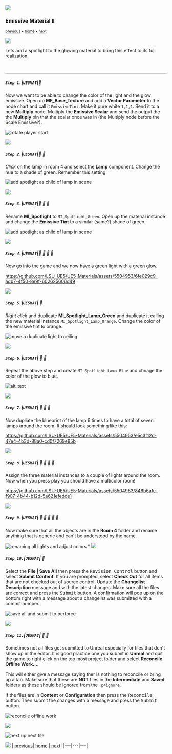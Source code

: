![](../images/line3.png)

### Emissive Material II

<sub>[previous](../illumination/README.md#user-content-emissive-material) • [home](../README.md#user-content-ue5-intro-to-materials) • [next](../two-sided/README.md#user-content-two-sided-material)</sub>

![](../images/line3.png)

Lets add a spotlight to the glowing material to bring this effect to its full realization.

<br>

---

##### `Step 1.`\|`UE5MAT`|:small_blue_diamond:

Now we want to be able to change the color of the light and the glow emissive.  Open up **MF_Base_Texture** and add a **Vector Parameter** to the node chart and call it `EmissiveTint`.  Make it pure white `1,1,1`.  Send it to a new **Multiply** node.  Multiply the **Emissive Scalar** and send the output the the **Multiply** pin that the scalar once was in (the Multiply node before the Scale Emissive?).

![rotate player start](images/emissiveTint.png)


![](../images/line2.png)

##### `Step 2.`\|`UE5MAT`|:small_blue_diamond: :small_blue_diamond: 

*Click* on the lamp in room 4 and select the **Lamp** component.  Change the hue to a shade of green.  Remember this setting.

![add spotlight as child of lamp in scene](images/ChangeSpotlightColor.png)


![](../images/line2.png)

##### `Step 3.`\|`UE5MAT`|:small_blue_diamond: :small_blue_diamond: :small_blue_diamond:

Rename **MI_Spotlight** to `MI_Spotlight_Green`.  Open up the material instance and change the **Emissive Tint** to a similar (same?) shade of green.

![add spotlight as child of lamp in scene](images/emissiveTintGreen.png)

![](../images/line2.png)

##### `Step 4.`\|`UE5MAT`|:small_blue_diamond: :small_blue_diamond: :small_blue_diamond: :small_blue_diamond:

Now go into the game and we now have a green light with a green glow. 

https://github.com/LSU-UE5/UE5-Materials/assets/5504953/6fe029c9-adb7-4f50-8e9f-602625606d49

![](../images/line2.png)

##### `Step 5.`\|`UE5MAT`| :small_orange_diamond:

*Right click* and duplicate **MI_Spotlight_Lamp_Green** and duplicate it calling the new material instance `MI_Spotlight_Lamp_Orange`.  Change the color of the emissive tint to orange.

![move a duplicate light to ceiling](images/orangeMI.png)

![](../images/line2.png)

##### `Step 6.`\|`UE5MAT`| :small_orange_diamond: :small_blue_diamond:

Repeat the above step and create `MI_Spotlight_Lamp_Blue` and chnage the color of the glow to blue.

![alt_text](images/blueMI.png)


![](../images/line2.png)

##### `Step 7.`\|`UE5MAT`| :small_orange_diamond: :small_blue_diamond: :small_blue_diamond:

Now dupliate the blueprint of the lamp 6 times to have a total of seven lamps around the room.  It should look something like this:

https://github.com/LSU-UE5/UE5-Materials/assets/5504953/e5c3f12d-47e4-4b3d-88a0-cd0f7269e85b


![](../images/line2.png)

##### `Step 8.`\|`UE5MAT`| :small_orange_diamond: :small_blue_diamond: :small_blue_diamond: :small_blue_diamond:

Assign the three material instances to a couple of lights around the room.  Now when you press play you should have a multicolor room!

https://github.com/LSU-UE5/UE5-Materials/assets/5504953/846b6afe-f907-4b44-b12d-5a621efedde1

![](../images/line2.png)

##### `Step 9.`\|`UE5MAT`| :small_orange_diamond: :small_blue_diamond: :small_blue_diamond: :small_blue_diamond: :small_blue_diamond:

Now make sure that all the objects are in the **Room 4** folder and rename anything that is generic and can't be understood by the name.

![renaming all lights and adjust colors](images/organizeFolder.png)
*
![](../images/line2.png)

##### `Step 10.`\|`UE5MAT`| :large_blue_diamond:

Select the **File | Save All** then press the <kbd>Revision Control</kbd> button and select **Submit Content**.  If you are prompted, select **Check Out** for all items that are not checked out of source control. Update the **Changelist Description** message and with the latest changes. Make sure all the files are correct and press the <kbd>Submit</kbd> button. A confirmation will pop up on the bottom right with a message about a changelist was submitted with a commit number.

![save all and submit to perforce](images/submitP4.png)

![](../images/line2.png)

##### `Step 11.`\|`UE5MAT`| :large_blue_diamond: :small_blue_diamond: 

Sometimes not all files get submitted to Unreal especially for files that don't show up in the editor.  It is good practice one you submit in **Unreal** and quit the game to right click on the top most project folder and select **Reconcile Offline Work...**.

This will either give a message saying ther is nothing to reconcile or bring up a tab.  Make sure that these are **NOT** files in the **Intermediate** and **Saved** folders as these should be ignored from the `.p4ignore`.

If the files are in **Content** or **Configuration** then press the <kbd>Reconcile</kbd> button.  Then submit the changes with a message and press the <kbd>Submit</kbd> button.

![reconcile offline work](images/reconcile.png)

![](../images/line.png)

<!-- <img src="https://via.placeholder.com/1000x100/45D7CA/000000/?text=Next Up - Two Sided Material"> -->
![next up next tile](images/banner.png)

![](../images/line.png)
| [previous](../illumination/README.md#user-content-emissive-material)| [home](../README.md#user-content-ue5-intro-to-materials) | [next](../two-sided/README.md#user-content-two-sided-material)|
|---|---|---|
